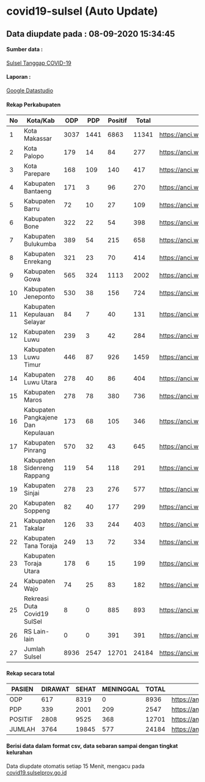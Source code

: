 
# covid19-sulsel (Auto Update)

## Data diupdate pada : 08-09-2020 15:34:45

#### Sumber data :
[Sulsel Tanggap COVID-19](https://covid19.sulselprov.go.id)

#### Laporan :
[Google Datastudio](https://datastudio.google.com/s/jythWGc1j4w)

#### Rekap Perkabupaten 
|No|Kota/Kab|ODP|PDP|Positif|Total|Link|
| --- | --- | --- | --- | --- | --- | --- |
|1|Kota Makassar|3037|1441|6863|11341|https://anci.web.id/cor/kota_makassar|
|2|Kota Palopo|179|14|84|277|https://anci.web.id/cor/kota_palopo|
|3|Kota Parepare|168|109|140|417|https://anci.web.id/cor/kota_parepare|
|4|Kabupaten Bantaeng|171|3|96|270|https://anci.web.id/cor/kabupaten_bantaeng|
|5|Kabupaten Barru|72|10|27|109|https://anci.web.id/cor/kabupaten_barru|
|6|Kabupaten Bone|322|22|54|398|https://anci.web.id/cor/kabupaten_bone|
|7|Kabupaten Bulukumba|389|54|215|658|https://anci.web.id/cor/kabupaten_bulukumba|
|8|Kabupaten Enrekang|321|23|70|414|https://anci.web.id/cor/kabupaten_enrekang|
|9|Kabupaten Gowa|565|324|1113|2002|https://anci.web.id/cor/kabupaten_gowa|
|10|Kabupaten Jeneponto|530|38|156|724|https://anci.web.id/cor/kabupaten_jeneponto|
|11|Kabupaten Kepulauan Selayar|84|7|40|131|https://anci.web.id/cor/kabupaten_kepulauan_selayar|
|12|Kabupaten Luwu|239|3|42|284|https://anci.web.id/cor/kabupaten_luwu|
|13|Kabupaten Luwu Timur|446|87|926|1459|https://anci.web.id/cor/kabupaten_luwu_timur|
|14|Kabupaten Luwu Utara|278|40|86|404|https://anci.web.id/cor/kabupaten_luwu_utara|
|15|Kabupaten Maros|278|78|380|736|https://anci.web.id/cor/kabupaten_maros|
|16|Kabupaten Pangkajene Dan Kepulauan|173|68|105|346|https://anci.web.id/cor/kabupaten_pangkajene_dan_kepulauan|
|17|Kabupaten Pinrang|570|32|43|645|https://anci.web.id/cor/kabupaten_pinrang|
|18|Kabupaten Sidenreng Rappang|119|54|118|291|https://anci.web.id/cor/kabupaten_sidenreng_rappang|
|19|Kabupaten Sinjai|278|23|276|577|https://anci.web.id/cor/kabupaten_sinjai|
|20|Kabupaten Soppeng|82|40|177|299|https://anci.web.id/cor/kabupaten_soppeng|
|21|Kabupaten Takalar|126|33|244|403|https://anci.web.id/cor/kabupaten_takalar|
|22|Kabupaten Tana Toraja|249|13|72|334|https://anci.web.id/cor/kabupaten_tana_toraja|
|23|Kabupaten Toraja Utara|178|6|15|199|https://anci.web.id/cor/kabupaten_toraja_utara|
|24|Kabupaten Wajo|74|25|83|182|https://anci.web.id/cor/kabupaten_wajo|
|25|Rekreasi Duta Covid19 SulSel|8|0|885|893|https://anci.web.id/cor/rekreasi_duta_covid19_sulsel|
|26|RS Lain-lain|0|0|391|391|https://anci.web.id/cor/rs_lain-lain|
|27|Jumlah Sulsel|8936|2547|12701|24184|https://anci.web.id/cor/jumlah_sulsel|

#### Rekap secara total

| PASIEN | DIRAWAT | SEHAT | MENINGGAL | TOTAL | LINK |
| ---- | -------- | ---- | ---- |  ---- | ---- |
| ODP | 617 | 8319 | 0 | 8936 | https://anci.web.id/cor/odp_detail.html |
| PDP | 339 | 2001 | 209 | 2547 | https://anci.web.id/cor/pdp_detail.html |
| POSITIF | 2808 | 9525 | 368 | 12701 | https://anci.web.id/cor/positif_detail.html |
| JUMLAH | 3764 | 19845 | 577 | 24184 | https://anci.web.id/cor/jumlah_sulsel/ |

 
#### Berisi data dalam format csv, data sebaran sampai dengan tingkat kelurahan

Data diupdate otomatis setiap 15 Menit, mengacu pada [covid19.sulselprov.go.id](https://covid19.sulselprov.go.id)

